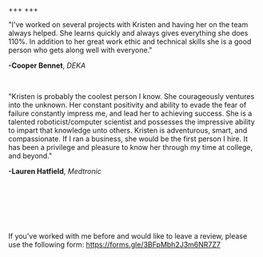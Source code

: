 +++
+++

"I've worked on several projects with Kristen and having her on the team always helped. She learns quickly and always
gives everything she does 110%. In addition to her great work ethic and technical skills she is a good person who
gets along well with everyone."

**-Cooper Bennet**, *DEKA*

<br>

"Kristen is probably the coolest person I know. She courageously ventures into the unknown. Her constant
positivity and ability to evade the fear of failure constantly impress me, and lead her to achieving success.
She is a talented roboticist/computer scientist and possesses the impressive ability to impart that knowledge
unto others. Kristen is adventurous, smart, and compassionate. If I ran a business, she would be the first
person I hire. It has been a privilege and pleasure to know her through my time at college, and beyond."

**-Lauren Hatfield**, *Medtronic*

<br>
<br>
<br>
<br>
<br>

If you've worked with me before and would like to leave a review, please use the following form:
https://forms.gle/3BFpMbh2J3m6NR7Z7